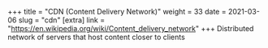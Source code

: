 +++
title = "CDN (Content Delivery Network)"
weight = 33
date = 2021-03-06
slug = "cdn"
[extra]
link = "https://en.wikipedia.org/wiki/Content_delivery_network"
+++
Distributed network of servers that host content closer to clients

